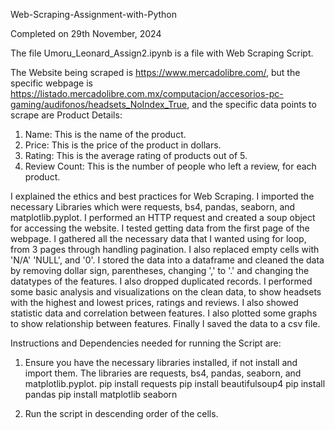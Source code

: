 Web-Scraping-Assignment-with-Python

Completed on 29th November, 2024


The file Umoru_Leonard_Assign2.ipynb is a file with Web Scraping Script.

The Website being scraped is https://www.mercadolibre.com/, but the specific webpage is https://listado.mercadolibre.com.mx/computacion/accesorios-pc-gaming/audifonos/headsets_NoIndex_True, and the specific data points to scrape are Product Details:
1. Name: This is the name of the product.
2. Price: This is the price of the product in dollars.
3. Rating: This is the average rating of products out of 5.
4. Review Count: This is the number of people who left a review, for each product.

I explained the ethics and best practices for Web Scraping.
I imported the necessary Libraries which were requests, bs4, pandas, seaborn, and matplotlib.pyplot.
I performed an HTTP request and created a soup object for accessing the website.
I tested getting data from the first page of the webpage.
I gathered all the necessary data that I wanted using for loop, from 3 pages through handling pagination. I also replaced empty cells with 'N/A' 'NULL', and '0'.
I stored the data into a dataframe and cleaned the data by removing dollar sign, parentheses, changing ',' to '.' and changing the datatypes of the features. I also dropped duplicated records.
I performed some basic analysis and visualizations on the clean data, to show headsets with the highest and lowest prices, ratings and reviews. I also showed statistic data and correlation between features. I also plotted some graphs to show relationship between features.
Finally I saved the data to a csv file.

Instructions and Dependencies needed for running the Script are: 
1. Ensure you have the necessary libraries installed, if not install and import them. The libraries are requests, bs4, pandas, seaborn, and matplotlib.pyplot.
    pip install requests
    pip install beautifulsoup4
    pip install pandas
    pip install matplotlib seaborn

2. Run the script in descending order of the cells.
